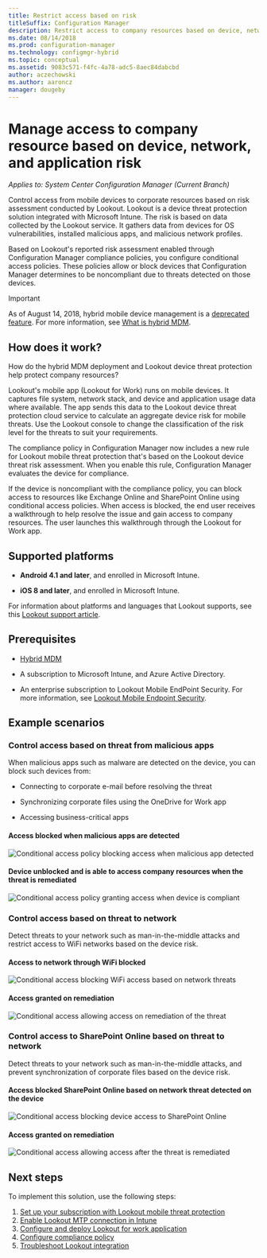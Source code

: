 ```yaml
---
title: Restrict access based on risk
titleSuffix: Configuration Manager
description: Restrict access to company resources based on device, network and application risk.
ms.date: 08/14/2018
ms.prod: configuration-manager
ms.technology: configmgr-hybrid
ms.topic: conceptual
ms.assetid: 9083c571-f4fc-4a78-adc5-8aec84dabcbd
author: aczechowski
ms.author: aaroncz
manager: dougeby
---
```


# Manage access to company resource based on device, network, and application risk

*Applies to: System Center Configuration Manager (Current Branch)*

Control access from mobile devices to corporate resources based on risk assessment conducted by Lookout. Lookout is a device threat protection solution integrated with Microsoft Intune. The risk is based on data collected by the Lookout service. It gathers data from devices for OS vulnerabilities, installed malicious apps, and malicious network profiles. 

Based on Lookout's reported risk assessment enabled through Configuration Manager compliance policies, you configure conditional access policies. These policies allow or block devices that Configuration Manager determines to be noncompliant due to threats detected on those devices.

> [!Important]  
> As of August 14, 2018, hybrid mobile device management is a [deprecated feature](/sccm/core/plan-design/changes/deprecated/removed-and-deprecated-cmfeatures). For more information, see [What is hybrid MDM](/sccm/mdm/understand/hybrid-mobile-device-management).<!--Intune feature 2683117-->  



## How does it work?

How do the hybrid MDM deployment and Lookout device threat protection help protect company resources?

Lookout's mobile app (Lookout for Work) runs on mobile devices. It captures file system, network stack, and device and application usage data where available. The app sends this data to the Lookout device threat protection cloud service to calculate an aggregate device risk for mobile threats. Use the Lookout console to change the classification of the risk level for the threats to suit your requirements.  

The compliance policy in Configuration Manager now includes a new rule for Lookout mobile threat protection that's based on the Lookout device threat risk assessment. When you enable this rule, Configuration Manager evaluates the device for compliance.

If the device is noncompliant with the compliance policy, you can block access to resources like Exchange Online and SharePoint Online using conditional access policies. When access is blocked, the end user receives a walkthrough to help resolve the issue and gain access to company resources. The user launches this walkthrough through the Lookout for Work app.



## Supported platforms

- **Android 4.1 and later**, and enrolled in Microsoft Intune.  

- **iOS 8 and later**, and enrolled in Microsoft Intune.  


For information about platforms and languages that Lookout supports, see this [Lookout support article](https://personal.support.lookout.com/hc/articles/114094140253).



## Prerequisites

- [Hybrid MDM](/sccm/mdm/understand/hybrid-mobile-device-management)  

- A subscription to Microsoft Intune, and Azure Active Directory.  

- An enterprise subscription to Lookout Mobile EndPoint Security. For more information, see [Lookout Mobile Endpoint Security](https://www.lookout.com/products/mobile-endpoint-security).  



## Example scenarios


### Control access based on threat from malicious apps

When malicious apps such as malware are detected on the device, you can block such devices from:

- Connecting to corporate e-mail before resolving the threat  

- Synchronizing corporate files using the OneDrive for Work app  

- Accessing business-critical apps  

#### Access blocked when malicious apps are detected

![Conditional access policy blocking access when malicious app detected](media/config-mgr-maliciousapps_blocked.png)

#### Device unblocked and is able to access company resources when the threat is remediated

![Conditional access policy granting access when device is compliant](media/config-mgr-maliciousapps-unblocked.png)


### Control access based on threat to network

Detect threats to your network such as man-in-the-middle attacks and restrict access to WiFi networks based on the device risk.

#### Access to network through WiFi blocked

![Conditional access blocking WiFi access based on network threats](media/config-mgr-network-wifi-blocked.png)

#### Access granted on remediation

![Conditional access allowing access on remediation of the threat](media/config-mgr-network-wifi-unblocked.png)


### Control access to SharePoint Online based on threat to network

Detect threats to your network such as man-in-the-middle attacks, and prevent synchronization of corporate files based on the device risk.

#### Access blocked SharePoint Online based on network threat detected on the device

![Conditional access blocking device access to SharePoint Online](media/config-mgr-network-spo-blocked.png)


#### Access granted on remediation

![Conditional access allowing access after the threat is remediated](media/config-mgr-network-spo-unblocked.png)



## Next steps

To implement this solution, use the following steps:  

1.	[Set up your subscription with Lookout mobile threat protection](set-up-your-subscription-with-lookout.md)
2.	[Enable Lookout MTP connection in Intune](enable-lookout-connection-in-intune.md)
3.  [Configure and deploy Lookout for work application](configure-and-deploy-lookout-for-work-apps.md)
4.	[Configure compliance policy](enable-device-threat-protection-rule-compliance-policy.md)
5.	[Troubleshoot Lookout integration](troubleshoot-lookout-integration.md)
